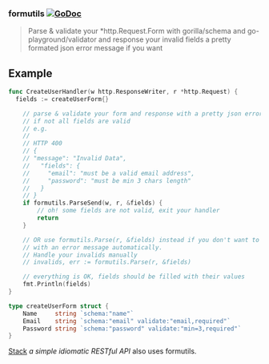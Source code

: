 ### formutils [![GoDoc](https://godoc.org/github.com/golang/gddo?status.svg)](http://godoc.org/github.com/ilgooz/formutils)
> Parse & validate your *http.Request.Form with gorilla/schema and go-playground/validator and response your invalid fields a pretty formated json error message if you want

## Example
```go
func CreateUserHandler(w http.ResponseWriter, r *http.Request) {
  fields := createUserForm{}

	// parse & validate your form and response with a pretty json error message
	// if not all fields are valid
	// e.g.
	//
	// HTTP 400
	// {
	// "message": "Invalid Data",
	//   "fields": {
	//     "email": "must be a valid email address",
	//     "password": "must be min 3 chars length"
	//   }
	// }
	if formutils.ParseSend(w, r, &fields) {
		// oh! some fields are not valid, exit your handler
		return
	}

	// OR use formutils.Parse(r, &fields) instead if you don't want to response
	// with an error message automatically.
	// Handle your invalids manually
	// invalids, err := formutils.Parse(r, &fields)

	// everything is OK, fields should be filled with their values
	fmt.Println(fields)
}

type createUserForm struct {
	Name     string `schema:"name"`
	Email    string `schema:"email" validate:"email,required"`
	Password string `schema:"password" validate:"min=3,required"`
}
```

[Stack](http://github.com/ilgooz/stack) *a simple idiomatic RESTful API* also uses formutils.
